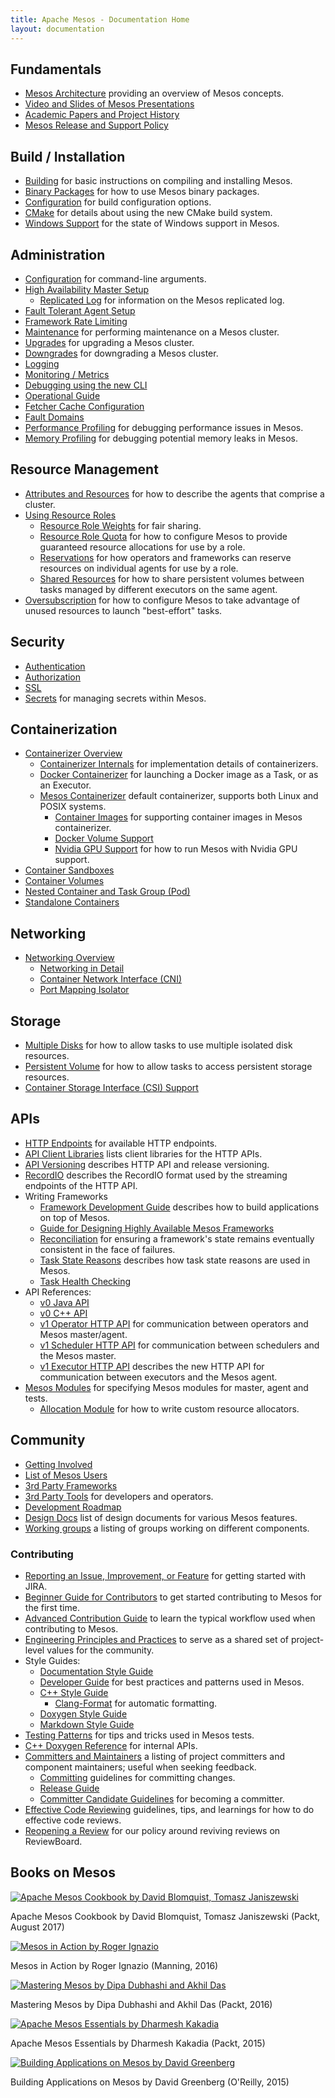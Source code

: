 ```yaml
---
title: Apache Mesos - Documentation Home
layout: documentation
---
```


## Fundamentals
* [Mesos Architecture](architecture.md) providing an overview of Mesos concepts.
* [Video and Slides of Mesos Presentations](presentations.md)
* [Academic Papers and Project History](https://www.usenix.org/conference/nsdi11/mesos-platform-fine-grained-resource-sharing-data-center)
* [Mesos Release and Support Policy](versioning.md)

## Build / Installation
* [Building](building.md) for basic instructions on compiling and installing Mesos.
* [Binary Packages](binary-packages.md) for how to use Mesos binary packages.
* [Configuration](configuration.md) for build configuration options.
* [CMake](cmake.md) for details about using the new CMake build system.
* [Windows Support](windows.md) for the state of Windows support in Mesos.

## Administration
* [Configuration](configuration.md) for command-line arguments.
* [High Availability Master Setup](high-availability.md)
  * [Replicated Log](replicated-log-internals.md) for information on the Mesos replicated log.
* [Fault Tolerant Agent Setup](agent-recovery.md)
* [Framework Rate Limiting](framework-rate-limiting.md)
* [Maintenance](maintenance.md) for performing maintenance on a Mesos cluster.
* [Upgrades](upgrades.md) for upgrading a Mesos cluster.
* [Downgrades](downgrades.md) for downgrading a Mesos cluster.
* [Logging](logging.md)
* [Monitoring / Metrics](monitoring.md)
* [Debugging using the new CLI](cli.md)
* [Operational Guide](operational-guide.md)
* [Fetcher Cache Configuration](fetcher.md)
* [Fault Domains](fault-domains.md)
* [Performance Profiling](performance-profiling.md) for debugging performance issues in Mesos.
* [Memory Profiling](memory-profiling.md) for debugging potential memory leaks in Mesos.

## Resource Management
* [Attributes and Resources](attributes-resources.md) for how to describe the agents that comprise a cluster.
* [Using Resource Roles](roles.md)
  * [Resource Role Weights](weights.md) for fair sharing.
  * [Resource Role Quota](quota.md) for how to configure Mesos to provide guaranteed resource allocations for use by a role.
  * [Reservations](reservation.md) for how operators and frameworks can reserve resources on individual agents for use by a role.
  * [Shared Resources](shared-resources.md) for how to share persistent volumes between tasks managed by different executors on the same agent.
* [Oversubscription](oversubscription.md) for how to configure Mesos to take advantage of unused resources to launch "best-effort" tasks.

## Security
* [Authentication](authentication.md)
* [Authorization](authorization.md)
* [SSL](ssl.md)
* [Secrets](secrets.md) for managing secrets within Mesos.

## Containerization
* [Containerizer Overview](containerizers.md)
  * [Containerizer Internals](containerizer-internals.md) for implementation details of containerizers.
  * [Docker Containerizer](docker-containerizer.md) for launching a Docker image as a Task, or as an Executor.
  * [Mesos Containerizer](mesos-containerizer.md) default containerizer, supports both Linux and POSIX systems.
    * [Container Images](container-image.md) for supporting container images in Mesos containerizer.
    * [Docker Volume Support](isolators/docker-volume.md)
    * [Nvidia GPU Support](gpu-support.md) for how to run Mesos with Nvidia GPU support.
* [Container Sandboxes](sandbox.md)
* [Container Volumes](container-volume.md)
* [Nested Container and Task Group (Pod)](nested-container-and-task-group.md)
* [Standalone Containers](standalone-containers.md)

## Networking
* [Networking Overview](networking.md)
  * [Networking in Detail](networking-for-mesos-managed-containers.md)
  * [Container Network Interface (CNI)](cni.md)
  * [Port Mapping Isolator](isolators/network-port-mapping.md)

## Storage
* [Multiple Disks](multiple-disk.md) for how to allow tasks to use multiple isolated disk resources.
* [Persistent Volume](persistent-volume.md) for how to allow tasks to access persistent storage resources.
* [Container Storage Interface (CSI) Support](csi.md)

## APIs
* [HTTP Endpoints](endpoints/) for available HTTP endpoints.
* [API Client Libraries](api-client-libraries.md) lists client libraries for the HTTP APIs.
* [API Versioning](versioning.md#api-versioning) describes HTTP API and release versioning.
* [RecordIO](recordio.md) describes the RecordIO format used by the streaming endpoints of the HTTP API.
* Writing Frameworks
  * [Framework Development Guide](app-framework-development-guide.md) describes how to build applications on top of Mesos.
  * [Guide for Designing Highly Available Mesos Frameworks](high-availability-framework-guide.md)
  * [Reconciliation](reconciliation.md) for ensuring a framework's state remains eventually consistent in the face of failures.
  * [Task State Reasons](task-state-reasons.md) describes how task state reasons are used in Mesos.
  * [Task Health Checking](health-checks.md)
* API References:
  * [v0 Java API](/api/latest/java/)
  * [v0 C++ API](/api/latest/c++/namespacemesos.html)
  * [v1 Operator HTTP API](operator-http-api.md) for communication between operators and Mesos master/agent.
  * [v1 Scheduler HTTP API](scheduler-http-api.md) for communication between schedulers and the Mesos master.
  * [v1 Executor HTTP API](executor-http-api.md) describes the new HTTP API for communication between executors and the Mesos agent.
* [Mesos Modules](modules.md) for specifying Mesos modules for master, agent and tests.
  * [Allocation Module](allocation-module.md) for how to write custom resource allocators.

## Community
* [Getting Involved](/community/)
* [List of Mesos Users](powered-by-mesos.md)
* [3rd Party Frameworks](frameworks.md)
* [3rd Party Tools](tools.md) for developers and operators.
* [Development Roadmap](roadmap.md)
* [Design Docs](design-docs.md) list of design documents for various Mesos features.
* [Working groups](/community/#workinggroups) a listing of groups working on different components.

### Contributing
* [Reporting an Issue, Improvement, or Feature](reporting-an-issue.md) for getting started with JIRA.
* [Beginner Guide for Contributors](beginner-contribution.md) to get started contributing to Mesos for the first time.
* [Advanced Contribution Guide](advanced-contribution.md) to learn the typical workflow used when contributing to Mesos.
* [Engineering Principles and Practices](engineering-principles-and-practices.md) to serve as a shared set of project-level values for the community.
* Style Guides:
  * [Documentation Style Guide](documentation-guide.md)
  * [Developer Guide](developer-guide.md) for best practices and patterns used in Mesos.
  * [C++ Style Guide](c++-style-guide.md)
    * [Clang-Format](clang-format.md) for automatic formatting.
  * [Doxygen Style Guide](doxygen-style-guide.md)
  * [Markdown Style Guide](markdown-style-guide.md)
* [Testing Patterns](testing-patterns.md) for tips and tricks used in Mesos tests.
* [C++ Doxygen Reference](/api/latest/c++/) for internal APIs.
* [Committers and Maintainers](committers.md) a listing of project committers and component maintainers; useful when seeking feedback.
  * [Committing](committing.md) guidelines for committing changes.
  * [Release Guide](release-guide.md)
  * [Committer Candidate Guidelines](committer-candidate-guidelines.md) for becoming a committer.
* [Effective Code Reviewing](effective-code-reviewing.md) guidelines, tips, and learnings for how to do effective code reviews.
* [Reopening a Review](reopening-reviews.md) for our policy around reviving reviews on ReviewBoard.

## Books on Mesos

<div class="row">
  <div class="col-xs-6 col-md-4">
    <a href="https://www.packtpub.com/big-data-and-business-intelligence/apache-mesos-cookbook" class="thumbnail">
      <img src="https://d255esdrn735hr.cloudfront.net/sites/default/files/imagecache/ppv4_main_book_cover/9781785884627.png" alt="Apache Mesos Cookbook by David Blomquist, Tomasz Janiszewski">
    </a>
    <p class="text-center">Apache Mesos Cookbook by David Blomquist, Tomasz Janiszewski (Packt, August 2017)</p>
  </div>
  <div class="col-xs-6 col-md-4">
    <a href="https://www.manning.com/books/mesos-in-action" class="thumbnail">
      <img src="https://images.manning.com/255/340/resize/book/d/62f5c9b-0946-4569-ad50-ffdb84876ddc/Ignazio-Mesos-HI.png" alt="Mesos in Action by Roger Ignazio">
    </a>
    <p class="text-center">Mesos in Action by Roger Ignazio (Manning, 2016)</p>
  </div>
  <div class="col-xs-6 col-md-4">
    <a href="https://www.packtpub.com/big-data-and-business-intelligence/mastering-mesos" class="thumbnail">
      <img src="https://www.packtpub.com/sites/default/files/6249OS_5186%20Mastering%20Mesos.jpg" alt="Mastering Mesos by Dipa Dubhashi and Akhil Das">
    </a>
    <p class="text-center">Mastering Mesos by Dipa Dubhashi and Akhil Das (Packt, 2016)</p>
  </div>
  <div class="col-xs-6 col-md-4">
    <a href="https://www.packtpub.com/big-data-and-business-intelligence/apache-mesos-essentials" class="thumbnail">
      <img src="https://www.packtpub.com/media/catalog/product/cache/e4d64343b1bc593f1c5348fe05efa4a6/9/7/9781783288762.png" alt="Apache Mesos Essentials by Dharmesh Kakadia">
    </a>
    <p class="text-center">Apache Mesos Essentials by Dharmesh Kakadia (Packt, 2015)</p>
  </div>
  <div class="col-xs-6 col-md-4">
    <a href="http://shop.oreilly.com/product/0636920039952.do" class="thumbnail">
      <img src="http://akamaicovers.oreilly.com/images/0636920039952/lrg.jpg" alt="Building Applications on Mesos by David Greenberg">
    </a>
    <p class="text-center">Building Applications on Mesos by David Greenberg (O'Reilly, 2015)</p>
  </div>
</div>
